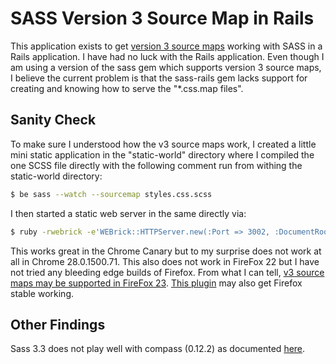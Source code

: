 # SASS Version 3 Source Map in Rails

This application exists to get [version 3 source maps](https://docs.google.com/document/d/1U1RGAehQwRypUTovF1KRlpiOFze0b-_2gc6fAH0KY0k/edit#heading=h.75yo6yoyk7x5) working with SASS in a Rails application.  I have had no luck with the Rails application.  Even though I am using a version of the sass gem which supports version 3 source maps, I believe the current problem is that the sass-rails gem lacks support for creating and knowing how to serve the "*.css.map files".

## Sanity Check

To make sure I understood how the v3 source maps work, I created a little mini static application in the "static-world" directory where I compiled the one SCSS file directly with the following comment run from withing the static-world directory:

```bash
$ be sass --watch --sourcemap styles.css.scss
```

I then started a static web server in the same directly via:

```bash
$ ruby -rwebrick -e'WEBrick::HTTPServer.new(:Port => 3002, :DocumentRoot => Dir.pwd).start'
```

This works great in the Chrome Canary but to my surprise does not work at all in Chrome 28.0.1500.71.  This also does not work in FireFox 22 but I have not tried any bleeding edge builds of Firefox.  From what I can tell, [v3 source maps may be supported in FireFox 23](https://wiki.mozilla.org/DevTools/Features/SourceMap).  [This plugin](https://addons.mozilla.org/en-US/firefox/addon/firesass-for-firebug/) may also get Firefox stable working.

## Other Findings

Sass 3.3 does not play well with compass (0.12.2) as documented [here](https://github.com/chriseppstein/compass/issues/1339).
